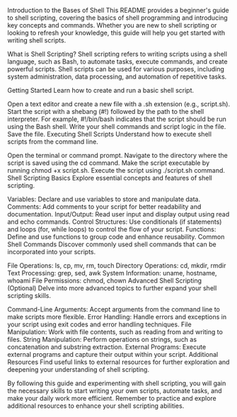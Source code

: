 Introduction to the Bases of Shell
This README provides a beginner's guide to shell scripting, covering the basics of shell programming and introducing key concepts and commands. Whether you are new to shell scripting or looking to refresh your knowledge, this guide will help you get started with writing shell scripts.

What is Shell Scripting?
Shell scripting refers to writing scripts using a shell language, such as Bash, to automate tasks, execute commands, and create powerful scripts. Shell scripts can be used for various purposes, including system administration, data processing, and automation of repetitive tasks.

Getting Started
Learn how to create and run a basic shell script.

Open a text editor and create a new file with a .sh extension (e.g., script.sh).
Start the script with a shebang (#!) followed by the path to the shell interpreter. For example, #!/bin/bash indicates that the script should be run using the Bash shell.
Write your shell commands and script logic in the file.
Save the file.
Executing Shell Scripts
Understand how to execute shell scripts from the command line.

Open the terminal or command prompt.
Navigate to the directory where the script is saved using the cd command.
Make the script executable by running chmod +x script.sh.
Execute the script using ./script.sh command.
Shell Scripting Basics
Explore essential concepts and features of shell scripting.

Variables: Declare and use variables to store and manipulate data.
Comments: Add comments to your script for better readability and documentation.
Input/Output: Read user input and display output using read and echo commands.
Control Structures: Use conditionals (if statements) and loops (for, while loops) to control the flow of your script.
Functions: Define and use functions to group code and enhance reusability.
Common Shell Commands
Discover commonly used shell commands that can be incorporated into your scripts.

File Operations: ls, cp, mv, rm, touch
Directory Operations: cd, mkdir, rmdir
Text Processing: grep, sed, awk
System Information: uname, hostname, whoami
File Permissions: chmod, chown
Advanced Shell Scripting (Optional)
Delve into more advanced topics to further expand your shell scripting skills.

Command-Line Arguments: Accept arguments from the command line to make scripts more flexible.
Error Handling: Handle errors and exceptions in your script using exit codes and error handling techniques.
File Manipulation: Work with file contents, such as reading from and writing to files.
String Manipulation: Perform operations on strings, such as concatenation and substring extraction.
External Programs: Execute external programs and capture their output within your script.
Additional Resources
Find useful links to external resources for further exploration and deepening your understanding of shell scripting.

By following this guide and experimenting with shell scripting, you will gain the necessary skills to start writing your own scripts, automate tasks, and make your daily work more efficient. Remember to practice and explore additional resources to enhance your shell scripting abilities.
